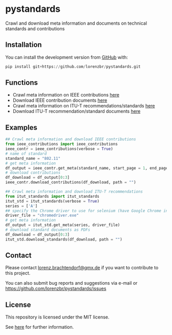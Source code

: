 # pystandards

Crawl and download meta information and documents on technical standards and contributions


## Installation

You can install the development version from [GitHub](https://github.com/) with:

``` python
pip install git+https://github.com/lorenzbr/pystandards.git
```


## Functions

* Crawl meta information on IEEE contributions [here](https://mentor.ieee.org/802)
* Download IEEE contribution documents [here](https://mentor.ieee.org/802)
* Crawl meta information on ITU-T recommendations/standards [here](https://www.itu.int/ITU-T/recommendations)
* Download ITU-T recommendation/standard documents [here](https://www.itu.int/ITU-T/recommendations)


## Examples

```python
## Crawl meta information and download IEEE contributions
from ieee_contributions import ieee_contributions
ieee_contr = ieee_contributions(verbose = True)
# name of standard
standard_name = "802.11"
# get meta information
df_output = ieee_contr.get_meta(standard_name, start_page = 1, end_page = 3)
# download contributions
df_download = df_output[0:3]
ieee_contr.download_contributions(df_download, path = "")

## Crawl meta information and download ITU-T recommendations
from itut_standards import itut_standards
itut_std = itut_standards(verbose = True)
series = ['A']
## specify the Chrome driver to use for selenium (have Google Chrome installed)
driver_file = "chromedriver.exe"
# get meta information
df_output = itut_std.get_meta(series, driver_file)
# download standard documents as PDFs
df_download = df_output[0:3]
itut_std.download_standards(df_download, path = "")
```

## Contact

Please contact <lorenz.brachtendorf@gmx.de> if you want to contribute to this project.

You can also submit bug reports and suggestions via e-mail or <https://github.com/lorenzbr/pystandards/issues> 


## License

This repository is licensed under the MIT license.

See [here](https://github.com/lorenzbr/pystandards/blob/master/LICENSE) for further information.